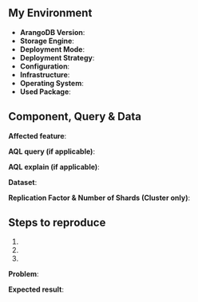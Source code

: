 ## My Environment

* __ArangoDB Version__:        <!-- e.g. 3.3.10 or self-compiled devel branch -->
* __Storage Engine__:          <!-- MMFiles / RocksDB -->
* __Deployment Mode__:         <!-- Single Server | Master/Slave | Active Failover | Cluster | DC2DC -->
* __Deployment Strategy__:     <!-- Manual Start | ArangoDB Starter | Kubernetes | DCOS -->
* __Configuration__:           <!-- cluster setup details, notable server settings, etc. -->
* __Infrastructure__:          <!-- AWS | Azure | ... | own -->
* __Operating System__:        <!-- Ubuntu 18.04 | Windows 10 | MacOS 10.13.4 | DCOS 1.10 | ... -->
* __Used Package__:            <!-- Debian or Ubuntu .deb | SUSE or RedHat .rpm | Docker - official Docker library | other -->

## Component, Query & Data

__Affected feature__:
<!-- e.g. Installation | Foxx | AQL query using web interface | arangosh | with driver | ... -->


__AQL query (if applicable)__:


__AQL explain (if applicable)__:
<!-- output of  db._explain("<my aql query>") -->


__Dataset__:
<!-- description, or if possible, please share an example dataset to reproduce the issue either as Gist with an arangodump, or an arangosh script with db.collection.save({my: "values"}) statements -->


__Replication Factor & Number of Shards (Cluster only)__:
<!-- please share some information about the Replication Factor and Number of Shards in use -->


## Steps to reproduce

1. 
2. 
3. 

__Problem__:


__Expected result__:

